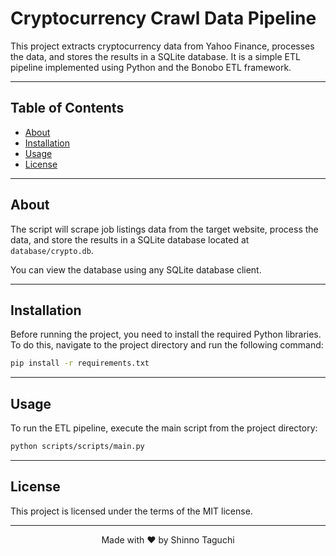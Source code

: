 # Cryptocurrency Crawl Data Pipeline

This project extracts cryptocurrency data from Yahoo Finance, processes the data, and stores the results in a SQLite database. It is a simple ETL pipeline implemented using Python and the Bonobo ETL framework.

---

## Table of Contents

-   [About](#about)
-   [Installation](#installation)
-   [Usage](#usage)
-   [License](#license)

---

## About

The script will scrape job listings data from the target website, process the data, and store the results in a SQLite database located at `database/crypto.db`.

You can view the database using any SQLite database client.

---

## Installation

Before running the project, you need to install the required Python libraries. To do this, navigate to the project directory and run the following command:

```bash
pip install -r requirements.txt
```

---

## Usage

To run the ETL pipeline, execute the main script from the project directory:

```bash
python scripts/scripts/main.py
```

---

## License

This project is licensed under the terms of the MIT license.

---

<p align="center">Made with ❤️ by Shinno Taguchi</p>
